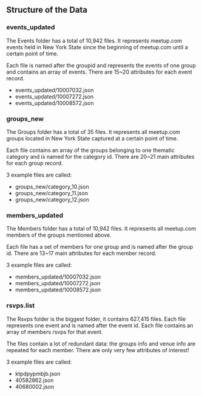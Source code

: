 ## Structure of the Data

### events_updated

The Events folder has a total of 10,942 files. It represents meetup.com events
held in New York State since the beginning of meetup.com until a certain point
of time. 

Each file is named after the groupid and represents the events of one group and
contains an array of events. There are 15~20 attributes for each event record.

* events_updated/10007032.json
* events_updated/10007272.json
* events_updated/10008572.json

### groups_new

The Groups folder has a total of 35 files. It represents all meetup.com groups
located in New York State captured at a certain point of time. 

Each file contains an array of the groups belonging to one thematic category and is named
for the category id. There are 20~21 main attributes for each group record.

3 example files are called:

* groups_new/category_10.json
* groups_new/category_11.json
* groups_new/category_12.json

### members_updated

The Members folder has a total of 10,942 files. 
It represents all meetup.com members of the groups mentioned above. 

Each file has a set of members for one group and is named after the group id. 
There are 13~17 main attributes for each member record.

3 example files are called:

* members_updated/10007032.json
* members_updated/10007272.json
* members_updated/10008572.json

### rsvps.list

The Rsvps folder is the biggest folder, it contains 627,415 files. Each file
represents one event and is named after the event id.  Each file contains 
an array of members rsvps for that event.  

The files contain a lot of redundant data: the groups info and venue info are
repeated for each member. There are only very few attributes of interest!

3 example files are called:

* ktpdpypmbjb.json
* 40582862.json
* 40680002.json
